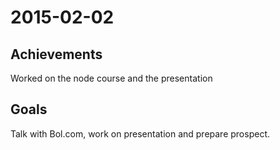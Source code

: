 2015-02-02
==========

Achievements
------------

Worked on the node course and the presentation

Goals
-----

Talk with Bol.com, work on presentation and prepare prospect.
